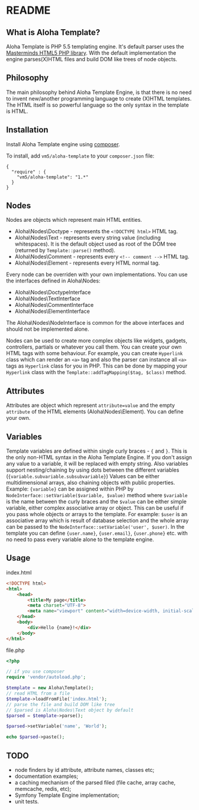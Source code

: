 README
======

What is Aloha Template?
-----------------------

Aloha Template is PHP 5.5 templating engine. It's default parser uses the
[Masterminds HTML5 PHP library](https://github.com/Masterminds/html5-php). 
With the default implementation the engine parses(X)HTML files and build DOM like 
trees of node objects.

Philosophy
----------

The main philosophy behind Aloha Template Engine, is that there is no need to 
invent new/another programming language to create (X)HTML templates. The HTML
itself is so powerful language so the only syntax in the template is HTML.

Installation
------------

Install Aloha Template engine using [composer](http://getcomposer.org/).

To install, add `vm5/aloha-template` to your `composer.json` file:

```
{
  "require" : {
    "vm5/aloha-template": "1.*"
  }
}
```

Nodes
-----

Nodes are objects which represent main HTML entities.

- Aloha\Nodes\Doctype - represents the `<!DOCTYPE html>` HTML tag.
- Aloha\Nodes\Text - represents every string value (including whitespaces). 
It is the default object used as root of the DOM tree (returned by `Template::parse()` method).
- Aloha\Nodes\Comment - represents every `<!-- comment -->` HTML tag.
- Aloha\Nodes\Element - represents every HTML normal tag.

Every node can be overriden with your own implementations. You can use the interfaces
defined in Aloha\Nodes:

- Aloha\Nodes\DoctypeInterface
- Aloha\Nodes\TextInterface
- Aloha\Nodes\CommentInterface
- Aloha\Nodes\ElementInterface

The Aloha\Nodes\NodeInterface is common for the above interfaces and should not be
implemented alone.

Nodes can be used to create more complex objects like widgets, gadgets, controllers,
partials or whatever you call them. You can create your own HTML tags with some 
behaviour. For example, you can create `Hyperlink` class which can render an `<a>` 
tag and also the parser can instance all `<a>` tags as `Hyperlink` class for you in PHP.
This can be done by mapping your `Hyperlink` class with the `Template::addTagMapping($tag, $class)`
method.

Attributes
----------

Attributes are object which represent `attribute=value` and the empty `attribute`
of the HTML elements (Aloha\Nodes\Element). You can define your own.

Variables
---------

Template variables are defined within single curly braces - `{` and `}`. This is the
only non-HTML syntax in the Aloha Template Engine. If you don't assign any value 
to a variable, it will be replaced with empty string. Also variables support nesting/chaining
by using dots between the different variables (`{variable.subvariable.subsubvariable}`)
Values can be either multidimensional arrays, also chaining objects with public 
properties.
Example: `{variable}` can be assigned within PHP by `NodeInterface::setVariable($variable, $value)`
method where `$variable` is the name between the curly braces and the `$value` can be
either simple variable, either complex  associative array or object. This can be 
useful if you pass whole objects or arrays to the template. 
For example: `$user` is an associative array which is result of database selection
and the whole array can be passed to the `NodeInterface::setVariable('user', $user)`. 
In the template you can define `{user.name}`, `{user.email}`, `{user.phone}` etc. 
with no need to pass every variable alone to the template engine.


Usage
-----

index.html

```html
<!DOCTYPE html>
<html>
    <head>
        <title>My page</title>
        <meta charset="UTF-8">
        <meta name="viewport" content="width=device-width, initial-scale=1.0">
    </head>
    <body>
        <div>Hello {name}!</div>
    </body>
</html>
```

file.php

```php
<?php

// if you use composer
require 'vendor/autoload.php';

$template = new Aloha\Template();
// read HTML from a file
$template->loadFromFile('index.html');
// parse the file and build DOM like tree
// $parsed is Aloha\Nodes\Text object by default
$parsed = $template->parse();

$parsed->setVariable('name', 'World');

echo $parsed->paste();

```

TODO
----

- node finders by id attribute, attribute names, classes etc;
- documentation examples;
- a caching mechanism of the parsed filed (file cache, array cache, memcache, redis, etc);
- Symfony Template Engine implementation; 
- unit tests.